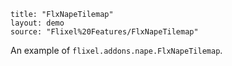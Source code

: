 ```
title: "FlxNapeTilemap"
layout: demo
source: "Flixel%20Features/FlxNapeTilemap"
```

An example of `flixel.addons.nape.FlxNapeTilemap`.